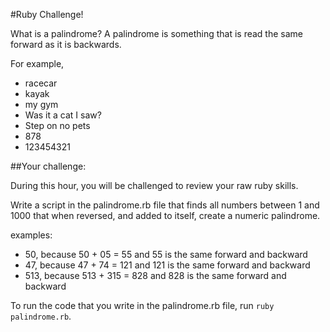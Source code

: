 #Ruby Challenge!

What is a palindrome? A palindrome is something that is read the same forward as it is backwards.

For example,
- racecar
- kayak
- my gym
- Was it a cat I saw?
- Step on no pets
- 878
- 123454321


##Your challenge:

During this hour, you will be challenged to review your raw ruby skills.

Write a script in the palindrome.rb file that finds all numbers between 1 and 1000 that when reversed, and added to itself, create a numeric palindrome.

 examples:
  - 50, because 50 + 05 = 55 and 55 is the same forward and backward
  - 47, because 47 + 74 = 121 and 121 is the same forward and backward
  - 513, because 513 + 315 = 828 and 828 is the same forward and backward

To run the code that you write in the palindrome.rb file, run `ruby palindrome.rb`.

